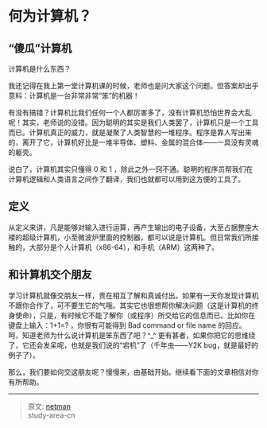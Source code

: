 # 何为计算机？

## “傻瓜”计算机

计算机是什么东西？

我还记得在我上第一堂计算机课的时候，老师也是问大家这个问题。但答案却出乎意料：计算机是一台非常非常“笨”的机器！

有没有搞错？计算机比我们任何一个人都厉害多了，没有计算机恐怕世界会大乱呢！其实，老师说的没错。因为聪明的其实是我们人类罢了，计算机只是一个工具而已。计算机真正的威力，就是凝聚了人类智慧的一堆程序。程序是靠人写出来的，离开了它，计算机好比是一堆半导体、塑料、金属的混合体——一具没有灵魂的躯壳。

说白了，计算机其实只懂得 0 和 1 ，除此之外一窍不通。聪明的程序员帮我们在计算机逻辑和人类语言之间作了翻译，我们也就都可以用到这方便的工具了。

## 定义

从定义来讲，凡是能够对输入进行运算，再产生输出的电子设备，大至占据整座大楼的超级计算机，小至微波炉里面的控制器，都可以说是计算机。但日常我们所接触的，大部分是个人计算机（x86-64），和手机（ARM）这两种了。

## 和计算机交个朋友

学习计算机就像交朋友一样，贵在相互了解和真诚付出。如果有一天你发现计算机不跟你合作了，可不要生它的气哦。其实它也很想帮你解决问题（这是计算机的终身使命），只是，有时候它不能了解你（或程序）所交给它的信息而已。比如你在键盘上输入：1+1=? ，你很有可能得到 Bad command or file name 的回应。呵，知道老师为什么说计算机是笨东西了吧？^_^ 更有甚者，如果你把它的思维绕了，它还会发呆呢，也就是我们说的“宕机”了（千年虫——Y2K bug，就是最好的例子了）。

那么，我们要如何交这朋友呢？慢慢来，由基础开始。继续看下面的文章相信对你有所帮助。

---

> 原文: [netman](http://www.study-area.org/compu/compu_defi.htm)</br>
> study-area-cn
